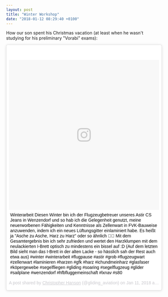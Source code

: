 ```yaml
---
layout: post
title: "Winter Workshop"
date: "2018-01-12 08:29:40 +0100"
---
```

How our son spent his Christmas vacation (at least when he wasn't studying for his preliminary "Vorabi" exams):

<blockquote class="instagram-media" data-instgrm-captioned data-instgrm-permalink="https://www.instagram.com/p/Bd0XQYgn3ce/" data-instgrm-version="8" style=" background:#FFF; border:0; border-radius:3px; box-shadow:0 0 1px 0 rgba(0,0,0,0.5),0 1px 10px 0 rgba(0,0,0,0.15); margin: 1px; max-width:658px; padding:0; width:99.375%; width:-webkit-calc(100% - 2px); width:calc(100% - 2px);"><div style="padding:8px;"> <div style=" background:#F8F8F8; line-height:0; margin-top:40px; padding:50% 0; text-align:center; width:100%;"> <div style=" background:url(data:image/png;base64,iVBORw0KGgoAAAANSUhEUgAAACwAAAAsCAMAAAApWqozAAAABGdBTUEAALGPC/xhBQAAAAFzUkdCAK7OHOkAAAAMUExURczMzPf399fX1+bm5mzY9AMAAADiSURBVDjLvZXbEsMgCES5/P8/t9FuRVCRmU73JWlzosgSIIZURCjo/ad+EQJJB4Hv8BFt+IDpQoCx1wjOSBFhh2XssxEIYn3ulI/6MNReE07UIWJEv8UEOWDS88LY97kqyTliJKKtuYBbruAyVh5wOHiXmpi5we58Ek028czwyuQdLKPG1Bkb4NnM+VeAnfHqn1k4+GPT6uGQcvu2h2OVuIf/gWUFyy8OWEpdyZSa3aVCqpVoVvzZZ2VTnn2wU8qzVjDDetO90GSy9mVLqtgYSy231MxrY6I2gGqjrTY0L8fxCxfCBbhWrsYYAAAAAElFTkSuQmCC); display:block; height:44px; margin:0 auto -44px; position:relative; top:-22px; width:44px;"></div></div> <p style=" margin:8px 0 0 0; padding:0 4px;"> <a href="https://www.instagram.com/p/Bd0XQYgn3ce/" style=" color:#000; font-family:Arial,sans-serif; font-size:14px; font-style:normal; font-weight:normal; line-height:17px; text-decoration:none; word-wrap:break-word;" target="_blank">Winterarbeit Diesen Winter bin ich der Flugzeugbetreuer unseres Astir CS Jeans in Wenzendorf und so hab ich die Gelegenheit genutzt, meine neuerworbenen Fähigkeiten und Kenntnisse als Zellenwart in FVK-Bauweise anzuwenden, indem ich ein neues Lüftungsgitter einlaminiert habe. Es heißt ja &#34;Asche zu Asche, Harz zu Harz&#34; oder so ähnlich 🤔😄 Mit dem Gesamtergebnis bin ich sehr zufrieden und wertet den Harzklumpen mit dem neulackierten I-Brett optisch zu mindestens ein bissel auf :D (Auf dem letzten Bild sieht man das I-Brett in der alten Lacke - so hässlich sah der Rest auch etwa aus) #winter #winterarbeit #flugpause #astir #grob #flugzeugwart #zellenwart #laminieren #harzen #gfk #harz #ichundmeinharz #glasfaser #köpergewebe #segelfliegen #gliding #soaring #segelflugzeug #glider #sailplane #wenzendorf #hfbfluggemeinschaft #lxnav #s80</a></p> <p style=" color:#c9c8cd; font-family:Arial,sans-serif; font-size:14px; line-height:17px; margin-bottom:0; margin-top:8px; overflow:hidden; padding:8px 0 7px; text-align:center; text-overflow:ellipsis; white-space:nowrap;">A post shared by <a href="https://www.instagram.com/gliding_aviation/" style=" color:#c9c8cd; font-family:Arial,sans-serif; font-size:14px; font-style:normal; font-weight:normal; line-height:17px;" target="_blank"> Christopher Hanson</a> (@gliding_aviation) on <time style=" font-family:Arial,sans-serif; font-size:14px; line-height:17px;" datetime="2018-01-11T17:50:24+00:00">Jan 11, 2018 at 9:50am PST</time></p></div></blockquote> <script async defer src="//platform.instagram.com/en_US/embeds.js"></script>
